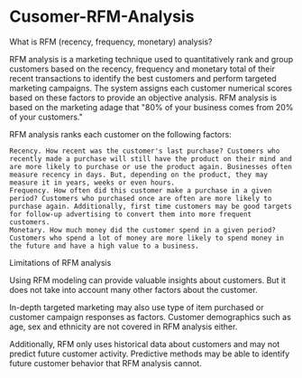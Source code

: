 # Cusomer-RFM-Analysis

What is RFM (recency, frequency, monetary) analysis?

RFM analysis is a marketing technique used to quantitatively rank and group customers based on the recency, frequency and monetary total of their recent transactions to identify the best customers and perform targeted marketing campaigns. The system assigns each customer numerical scores based on these factors to provide an objective analysis. RFM analysis is based on the marketing adage that "80% of your business comes from 20% of your customers."

RFM analysis ranks each customer on the following factors:

    Recency. How recent was the customer's last purchase? Customers who recently made a purchase will still have the product on their mind and are more likely to purchase or use the product again. Businesses often measure recency in days. But, depending on the product, they may measure it in years, weeks or even hours.
    Frequency. How often did this customer make a purchase in a given period? Customers who purchased once are often are more likely to purchase again. Additionally, first time customers may be good targets for follow-up advertising to convert them into more frequent customers.
    Monetary. How much money did the customer spend in a given period? Customers who spend a lot of money are more likely to spend money in the future and have a high value to a business.


Limitations of RFM analysis

Using RFM modeling can provide valuable insights about customers. But it does not take into account many other factors about the customer.

In-depth targeted marketing may also use type of item purchased or customer campaign responses as factors. Customer demographics such as age, sex and ethnicity are not covered in RFM analysis either.

Additionally, RFM only uses historical data about customers and may not predict future customer activity. Predictive methods may be able to identify future customer behavior that RFM analysis cannot.
